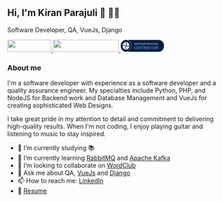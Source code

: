 ## Hi, I'm Kiran Parajuli 👋 👨‍💻

Software Developer, QA, VueJs, Django

<a href="https://www.linkedin.com/in/kiranparajuli589/" target="_blank" title="Connect on LinkedIn">
  <img src="https://img.shields.io/badge/--linkedin?label=LinkedIn&logo=LinkedIn&style=social" height="28" width="100" >
</a>

<a href="https://kiranparajuli.com.np/" target="_blank" title="Website - know more">
  <img src="https://img.shields.io/badge/Website-know%20more-blue" height="28" width="150" >
</a>

<a href="https://owncloud.com" target="_blank" title="Owncloud">
	<img src="./public/oc-badge-community-contributor-dark.png" height="28" width="100" >
</a>

### About me

I'm a software developer with experience as a software developer and a quality assurance engineer. My specialties include Python, PHP, and
NodeJS for Backend work and Database Management and VueJs for creating sophisticated Web Designs.

I take great pride in my attention to detail and commitment to delivering high-quality results. When I'm not coding, I
enjoy playing guitar and listening to music to stay inspired.

- 🔭 I’m currently studying 📚
- 🌱 I’m currently learning [RabbitMQ](https://www.rabbitmq.com/) and [Apache Kafka](https://kafka.apache.org/)
- 👯 I’m looking to collaborate on [WordClub](https://github.com/word-club/)
- 💬 Ask me about QA, [VueJs](https://vuejs.org/) and [Django](https://www.djangoproject.com/)
- 📫 How to reach me: [LinkedIn](https://www.linkedin.com/in/kiranparajuli589/)
- 📝 [Resume](https://drive.google.com/file/d/15GZHEjqzKEzD76dokH7witbfDLNBV1ZB/view?usp=sharing)
